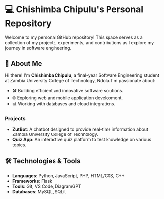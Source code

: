 # 💻 Chishimba Chipulu's Personal Repository
Welcome to my personal GitHub repository! This space serves as a collection of my projects, experiments, and contributions as I explore my journey in software engineering.
## 🌟 About Me
Hi there! I'm **Chishimba Chipulu**, a final-year Software Engineering student at Zambia University College of Technology, Ndola. I'm passionate about:
- 🛠️ Building efficient and innovative software solutions.
- 🌐 Exploring web and mobile application development.
- 📊 Working with databases and cloud integrations.
### Projects
- **ZutBot**: A chatbot designed to provide real-time information about Zambia University College of Technology.
- **Quiz App**: An interactive quiz platform to test knowledge on various topics.
## 🛠️ Technologies & Tools
- **Languages**: Python, JavaScript, PHP, HTML/CSS, C++
- **Frameworks**: Flask
- **Tools**: Git, VS Code, DiagramGPT
- **Databases**: MySQL, SQLit
